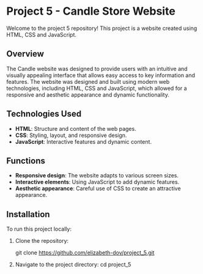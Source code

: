 # Project 5 - Candle Store Website

Welcome to the project 5 repository! This project is a website created using HTML, CSS and JavaScript.

## Overview

The Candle website was designed to provide users with an intuitive and visually appealing interface that allows easy access to key information and features. The website was designed and built using modern web technologies, including HTML, CSS and JavaScript, which allowed for a responsive and aesthetic appearance and dynamic functionality.

## Technologies Used

- **HTML**: Structure and content of the web pages.
- **CSS**: Styling, layout, and responsive design.
- **JavaScript**: Interactive features and dynamic content.

## Functions
- **Responsive design**: The website adapts to various screen sizes.
- **Interactive elements**: Using JavaScript to add dynamic features.
- **Aesthetic appearance**: Careful use of CSS to create an attractive appearance.

## Installation

To run this project locally:
1. Clone the repository:
   
   git clone https://github.com/elizabeth-dov/project_5.git
   
3. Navigate to the project directory:
    cd project_5
